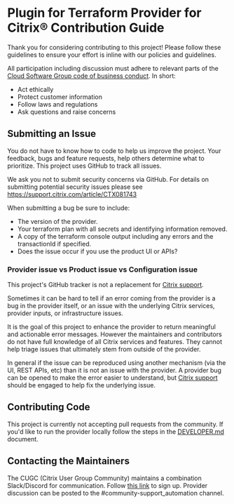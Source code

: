 # Plugin for Terraform Provider for Citrix® Contribution Guide

Thank you for considering contributing to this project! Please follow these guidelines to ensure your effort is inline with our policies and guidelines.

All participation including discussion must adhere to relevant parts of the [Cloud Software Group code of business conduct](https://www.cloud.com/legal/governance). In short:
* Act ethically
* Protect customer information
* Follow laws and regulations
* Ask questions and raise concerns

## Submitting an Issue
You do not have to know how to code to help us improve the project. Your feedback, bugs and feature requests, help others determine what to prioritize. This project uses GitHub to track all issues. 

We ask you not to submit security concerns via GitHub. For details on submitting potential security issues please see https://support.citrix.com/article/CTX081743

When submitting a bug be sure to include:
* The version of the provider.
* Your terraform plan with all secrets and identifying information removed.
* A copy of the terraform console output including any errors and the transactionId if specified.
* Does the issue occur if you use the product UI or APIs?

### Provider issue vs Product issue vs Configuration issue
This project's GitHub tracker is not a replacement for [Citrix support](https://www.citrix.com/support/).

Sometimes it can be hard to tell if an error coming from the provider is a bug in the provider itself, or an issue with the underlying Citrix services, provider inputs, or infrastructure issues.

It is the goal of this project to enhance the provider to return meaningful and actionable error messages. However the maintainers and contributors do not have full knowledge of all Citrix services and features. They cannot help triage issues that ultimately stem from outside of the provider.

In general if the issue can be reproduced using another mechanism (via the UI, REST APIs, etc) than it is not an issue with the provider. A provider bug can be opened to make the error easier to understand, but [Citrix support](https://www.citrix.com/support/) should be engaged to help fix the underlying issue.

## Contributing Code
This project is currently not accepting pull requests from the community. If you'd like to run the provider locally follow the steps in the [DEVELOPER.md](./DEVELOPER.md) document.

## Contacting the Maintainers
The CUGC (Citrix User Group Community) maintains a combination Slack/Discord for communication. Follow [this link](https://mycugc.org/resources/slack-discord/) to sign up. Provider discussion can be posted to the #community-support_automation channel.